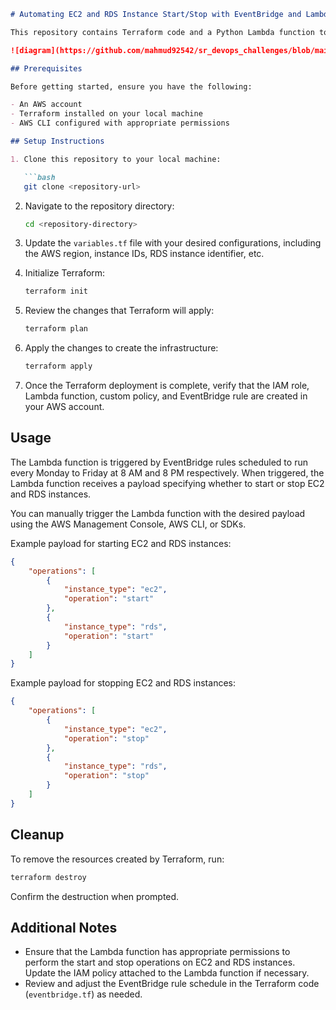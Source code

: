 ```markdown
# Automating EC2 and RDS Instance Start/Stop with EventBridge and Lambda

This repository contains Terraform code and a Python Lambda function to automate the start and stop operations of EC2 and RDS instances on AWS. The automation is triggered by EventBridge rules, which are scheduled to run every Monday to Friday at 8 AM and 8 PM respectively.

![diagram](https://github.com/mahmud92542/sr_devops_challenges/blob/main/start-stop-tf-code/diagram.png)

## Prerequisites

Before getting started, ensure you have the following:

- An AWS account
- Terraform installed on your local machine
- AWS CLI configured with appropriate permissions

## Setup Instructions

1. Clone this repository to your local machine:

   ```bash
   git clone <repository-url>
   ```

2. Navigate to the repository directory:

   ```bash
   cd <repository-directory>
   ```

3. Update the `variables.tf` file with your desired configurations, including the AWS region, instance IDs, RDS instance identifier, etc.

4. Initialize Terraform:

   ```bash
   terraform init
   ```

5. Review the changes that Terraform will apply:

   ```bash
   terraform plan
   ```

6. Apply the changes to create the infrastructure:

   ```bash
   terraform apply
   ```

7. Once the Terraform deployment is complete, verify that the IAM role, Lambda function, custom policy, and EventBridge rule are created in your AWS account.

## Usage

The Lambda function is triggered by EventBridge rules scheduled to run every Monday to Friday at 8 AM and 8 PM respectively. When triggered, the Lambda function receives a payload specifying whether to start or stop EC2 and RDS instances.

You can manually trigger the Lambda function with the desired payload using the AWS Management Console, AWS CLI, or SDKs.

Example payload for starting EC2 and RDS instances:

```json
{
    "operations": [
        {
            "instance_type": "ec2",
            "operation": "start"
        },
        {
            "instance_type": "rds",
            "operation": "start"
        }
    ]
}
```

Example payload for stopping EC2 and RDS instances:

```json
{
    "operations": [
        {
            "instance_type": "ec2",
            "operation": "stop"
        },
        {
            "instance_type": "rds",
            "operation": "stop"
        }
    ]
}
```

## Cleanup

To remove the resources created by Terraform, run:

```bash
terraform destroy
```

Confirm the destruction when prompted.

## Additional Notes

- Ensure that the Lambda function has appropriate permissions to perform the start and stop operations on EC2 and RDS instances. Update the IAM policy attached to the Lambda function if necessary.
- Review and adjust the EventBridge rule schedule in the Terraform code (`eventbridge.tf`) as needed.
